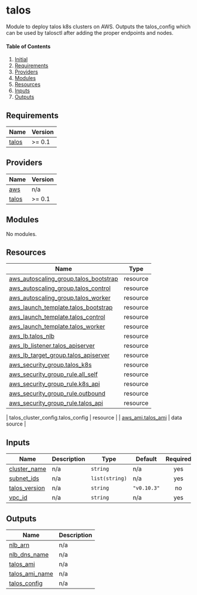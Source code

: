 # talos

Module to deploy talos k8s clusters on AWS. Outputs the talos_config which can
be used by talosctl after adding the proper endpoints and nodes.

#### Table of Contents
1. [Initial](#initial)
2. [Requirements](#requirements)
3. [Providers](#providers)
4. [Modules](#modules)
5. [Resources](#resources)
6. [Inputs](#inputs)
7. [Outputs](#outputs)

<!-- BEGINNING OF PRE-COMMIT-TERRAFORM DOCS HOOK -->
## Requirements

| Name | Version |
|------|---------|
| <a name="requirement_talos"></a> [talos](#requirement\_talos) | >= 0.1 |

## Providers

| Name | Version |
|------|---------|
| <a name="provider_aws"></a> [aws](#provider\_aws) | n/a |
| <a name="provider_talos"></a> [talos](#provider\_talos) | >= 0.1 |

## Modules

No modules.

## Resources

| Name | Type |
|------|------|
| [aws_autoscaling_group.talos_bootstrap](https://registry.terraform.io/providers/hashicorp/aws/latest/docs/resources/autoscaling_group) | resource |
| [aws_autoscaling_group.talos_control](https://registry.terraform.io/providers/hashicorp/aws/latest/docs/resources/autoscaling_group) | resource |
| [aws_autoscaling_group.talos_worker](https://registry.terraform.io/providers/hashicorp/aws/latest/docs/resources/autoscaling_group) | resource |
| [aws_launch_template.talos_bootstrap](https://registry.terraform.io/providers/hashicorp/aws/latest/docs/resources/launch_template) | resource |
| [aws_launch_template.talos_control](https://registry.terraform.io/providers/hashicorp/aws/latest/docs/resources/launch_template) | resource |
| [aws_launch_template.talos_worker](https://registry.terraform.io/providers/hashicorp/aws/latest/docs/resources/launch_template) | resource |
| [aws_lb.talos_nlb](https://registry.terraform.io/providers/hashicorp/aws/latest/docs/resources/lb) | resource |
| [aws_lb_listener.talos_apiserver](https://registry.terraform.io/providers/hashicorp/aws/latest/docs/resources/lb_listener) | resource |
| [aws_lb_target_group.talos_apiserver](https://registry.terraform.io/providers/hashicorp/aws/latest/docs/resources/lb_target_group) | resource |
| [aws_security_group.talos_k8s](https://registry.terraform.io/providers/hashicorp/aws/latest/docs/resources/security_group) | resource |
| [aws_security_group_rule.all_self](https://registry.terraform.io/providers/hashicorp/aws/latest/docs/resources/security_group_rule) | resource |
| [aws_security_group_rule.k8s_api](https://registry.terraform.io/providers/hashicorp/aws/latest/docs/resources/security_group_rule) | resource |
| [aws_security_group_rule.outbound](https://registry.terraform.io/providers/hashicorp/aws/latest/docs/resources/security_group_rule) | resource |
| [aws_security_group_rule.talos_api](https://registry.terraform.io/providers/hashicorp/aws/latest/docs/resources/security_group_rule) | resource |

| talos_cluster_config.talos_config | resource |
| [aws_ami.talos_ami](https://registry.terraform.io/providers/hashicorp/aws/latest/docs/data-sources/ami) | data source |

## Inputs

| Name | Description | Type | Default | Required |
|------|-------------|------|---------|:--------:|
| <a name="input_cluster_name"></a> [cluster\_name](#input\_cluster\_name) | n/a | `string` | n/a | yes |
| <a name="input_subnet_ids"></a> [subnet\_ids](#input\_subnet\_ids) | n/a | `list(string)` | n/a | yes |
| <a name="input_talos_version"></a> [talos\_version](#input\_talos\_version) | n/a | `string` | `"v0.10.3"` | no |
| <a name="input_vpc_id"></a> [vpc\_id](#input\_vpc\_id) | n/a | `string` | n/a | yes |

## Outputs

| Name | Description |
|------|-------------|
| <a name="output_nlb_arn"></a> [nlb\_arn](#output\_nlb\_arn) | n/a |
| <a name="output_nlb_dns_name"></a> [nlb\_dns\_name](#output\_nlb\_dns\_name) | n/a |
| <a name="output_talos_ami"></a> [talos\_ami](#output\_talos\_ami) | n/a |
| <a name="output_talos_ami_name"></a> [talos\_ami\_name](#output\_talos\_ami\_name) | n/a |
| <a name="output_talos_config"></a> [talos\_config](#output\_talos\_config) | n/a |
<!-- END OF PRE-COMMIT-TERRAFORM DOCS HOOK -->
